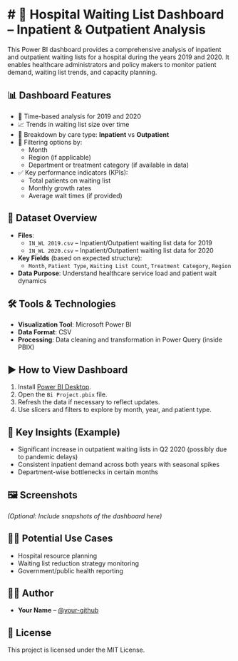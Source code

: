 # # 🏥 Hospital Waiting List Dashboard – Inpatient & Outpatient Analysis

This Power BI dashboard provides a comprehensive analysis of inpatient and outpatient waiting lists for a hospital during the years 2019 and 2020. It enables healthcare administrators and policy makers to monitor patient demand, waiting list trends, and capacity planning.

## 📊 Dashboard Features

- 📅 Time-based analysis for 2019 and 2020
- 📈 Trends in waiting list size over time
- 🏥 Breakdown by care type: **Inpatient** vs **Outpatient**
- 📍 Filtering options by:
  - Month
  - Region (if applicable)
  - Department or treatment category (if available in data)
- ✅ Key performance indicators (KPIs):
  - Total patients on waiting list
  - Monthly growth rates
  - Average wait times (if provided)

## 📁 Dataset Overview

- **Files**:
  - `IN_WL 2019.csv` – Inpatient/Outpatient waiting list data for 2019
  - `IN_WL 2020.csv` – Inpatient/Outpatient waiting list data for 2020
- **Key Fields** (based on expected structure):
  - `Month`, `Patient Type`, `Waiting List Count`, `Treatment Category`, `Region`
- **Data Purpose**: Understand healthcare service load and patient wait dynamics

## 🛠️ Tools & Technologies

- **Visualization Tool**: Microsoft Power BI
- **Data Format**: CSV
- **Processing**: Data cleaning and transformation in Power Query (inside PBIX)

## ▶️ How to View Dashboard

1. Install [Power BI Desktop](https://powerbi.microsoft.com/desktop/).
2. Open the `Bi Project.pbix` file.
3. Refresh the data if necessary to reflect updates.
4. Use slicers and filters to explore by month, year, and patient type.

## 📌 Key Insights (Example)

- Significant increase in outpatient waiting lists in Q2 2020 (possibly due to pandemic delays)
- Consistent inpatient demand across both years with seasonal spikes
- Department-wise bottlenecks in certain months

## 🖼️ Screenshots

*(Optional: Include snapshots of the dashboard here)*

## 👨‍⚕️ Potential Use Cases

- Hospital resource planning
- Waiting list reduction strategy monitoring
- Government/public health reporting

## 🧑‍💻 Author

- **Your Name** – [@your-github](https://github.com/your-github)

## 📄 License

This project is licensed under the MIT License.

